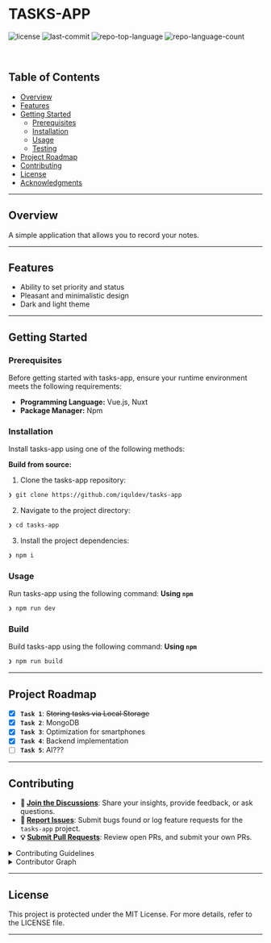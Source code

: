 <div align="left" style="position: relative;">
<h1>TASKS-APP</h1>
<p align="left">
	<img src="https://img.shields.io/github/license/iquldev/tasks-app?style=default&logo=opensourceinitiative&logoColor=white&color=0080ff" alt="license">
	<img src="https://img.shields.io/github/last-commit/iquldev/tasks-app?style=default&logo=git&logoColor=white&color=0080ff" alt="last-commit">
	<img src="https://img.shields.io/github/languages/top/iquldev/tasks-app?style=default&color=0080ff" alt="repo-top-language">
	<img src="https://img.shields.io/github/languages/count/iquldev/tasks-app?style=default&color=0080ff" alt="repo-language-count">
</p>
<p align="left"><!-- default option, no dependency badges. -->
</p>
<p align="left">
	<!-- default option, no dependency badges. -->
</p>
</div>
<br clear="right">

##  Table of Contents

- [ Overview](#-overview)
- [ Features](#-features)
- [ Getting Started](#-getting-started)
  - [ Prerequisites](#-prerequisites)
  - [ Installation](#-installation)
  - [ Usage](#-usage)
  - [ Testing](#-testing)
- [ Project Roadmap](#-project-roadmap)
- [ Contributing](#-contributing)
- [ License](#-license)
- [ Acknowledgments](#-acknowledgments)

---

##  Overview

A simple application that allows you to record your notes.

---

##  Features

<ul>
	<li>Ability to set priority and status</li>
	<li>Pleasant and minimalistic design</li>
	<li>Dark and light theme</li>
</ul>


---
##  Getting Started

###  Prerequisites

Before getting started with tasks-app, ensure your runtime environment meets the following requirements:

- **Programming Language:** Vue.js, Nuxt
- **Package Manager:** Npm


###  Installation

Install tasks-app using one of the following methods:

**Build from source:**

1. Clone the tasks-app repository:
```sh
❯ git clone https://github.com/iquldev/tasks-app
```

2. Navigate to the project directory:
```sh
❯ cd tasks-app
```

3. Install the project dependencies:
```sh
❯ npm i
```




###  Usage
Run tasks-app using the following command:
**Using `npm`** &nbsp; [<img align="center" src="" />]()

```sh
❯ npm run dev
```


###  Build
Build tasks-app using the following command:
**Using `npm`** &nbsp; [<img align="center" src="" />]()

```sh
❯ npm run build
```


---
##  Project Roadmap

- [X] **`Task 1`**: <strike>Storing tasks via Local Storage</strike>
- [X] **`Task 2`**: MongoDB 
- [X] **`Task 3`**: Optimization for smartphones
- [X] **`Task 4`**: Backend implementation
- [ ] **`Task 5`**: AI???

---

##  Contributing

- **💬 [Join the Discussions](https://github.com/iquldev/tasks-app/discussions)**: Share your insights, provide feedback, or ask questions.
- **🐛 [Report Issues](https://github.com/iquldev/tasks-app/issues)**: Submit bugs found or log feature requests for the `tasks-app` project.
- **💡 [Submit Pull Requests](https://github.com/iquldev/tasks-app/blob/main/CONTRIBUTING.md)**: Review open PRs, and submit your own PRs.

<details closed>
<summary>Contributing Guidelines</summary>

1. **Fork the Repository**: Start by forking the project repository to your github account.
2. **Clone Locally**: Clone the forked repository to your local machine using a git client.
   ```sh
   git clone https://github.com/iquldev/tasks-app
   ```
3. **Create a New Branch**: Always work on a new branch, giving it a descriptive name.
   ```sh
   git checkout -b new-feature-x
   ```
4. **Make Your Changes**: Develop and test your changes locally.
5. **Commit Your Changes**: Commit with a clear message describing your updates.
   ```sh
   git commit -m 'Implemented new feature x.'
   ```
6. **Push to github**: Push the changes to your forked repository.
   ```sh
   git push origin new-feature-x
   ```
7. **Submit a Pull Request**: Create a PR against the original project repository. Clearly describe the changes and their motivations.
8. **Review**: Once your PR is reviewed and approved, it will be merged into the main branch. Congratulations on your contribution!
</details>

<details closed>
<summary>Contributor Graph</summary>
<br>
<p align="left">
   <a href="https://github.com{/iquldev/tasks-app/}graphs/contributors">
      <img src="https://contrib.rocks/image?repo=iquldev/tasks-app">
   </a>
</p>
</details>

---

##  License

This project is protected under the MIT License. For more details, refer to the LICENSE file.

---
